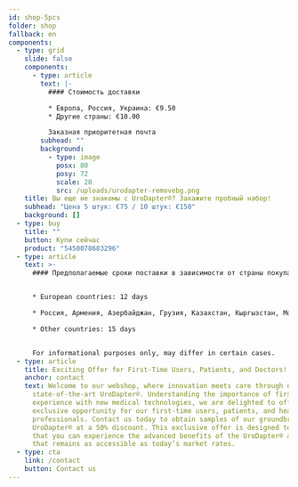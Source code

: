 ```yaml
---
id: shop-5pcs
folder: shop
fallback: en
components:
  - type: grid
    slide: false
    components:
      - type: article
        text: |-
          #### Стоимость доставки

          * Европа, Россия, Украина: €9.50
          * Другие страны: €10.00

          Заказная приоритетная почта
        subhead: ""
        background:
          - type: image
            posx: 80
            posy: 72
            scale: 20
            src: /uploads/urodapter-removebg.png
    title: Вы еще не знакомы с UroDapter®? Закажите пробный набор!
    subhead: "Цена 5 штук: €75 / 10 штук: €150"
    background: []
  - type: buy
    title: ""
    button: Купи сейчас
    product: "5450078683296"
  - type: article
    text: >-
      #### Предполагаемые сроки поставки в зависимости от страны покупателя:


      * European countries: 12 days

      * Россия, Армения, Азербайджан, Грузия, Казахстан, Кыргызстан, Молдова, Таджикистан, Туркменистан, Украина, Узбекистан: 19 дней

      * Other countries: 15 days


      For informational purposes only, may differ in certain cases.
  - type: article
    title: Exciting Offer for First-Time Users, Patients, and Doctors!
    anchor: contact
    text: Welcome to our webshop, where innovation meets care through our
      state-of-the-art UroDapter®. Understanding the importance of firsthand
      experience with new medical technologies, we are delighted to offer an
      exclusive opportunity for our first-time users, patients, and healthcare
      professionals. Contact us today to obtain samples of our groundbreaking
      UroDapter® at a 50% discount. This exclusive offer is designed to ensure
      that you can experience the advanced benefits of the UroDapter® at a cost
      that remains as accessible as today’s market rates.
  - type: cta
    link: /contact
    button: Contact us
---
```

